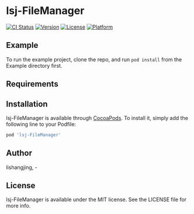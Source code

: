 # lsj-FileManager

[![CI Status](https://img.shields.io/travis/lishangjing/lsj-FileManager.svg?style=flat)](https://travis-ci.org/lishangjing/lsj-FileManager)
[![Version](https://img.shields.io/cocoapods/v/lsj-FileManager.svg?style=flat)](https://cocoapods.org/pods/lsj-FileManager)
[![License](https://img.shields.io/cocoapods/l/lsj-FileManager.svg?style=flat)](https://cocoapods.org/pods/lsj-FileManager)
[![Platform](https://img.shields.io/cocoapods/p/lsj-FileManager.svg?style=flat)](https://cocoapods.org/pods/lsj-FileManager)

## Example

To run the example project, clone the repo, and run `pod install` from the Example directory first.

## Requirements

## Installation

lsj-FileManager is available through [CocoaPods](https://cocoapods.org). To install
it, simply add the following line to your Podfile:

```ruby
pod 'lsj-FileManager'
```

## Author

lishangjing, -

## License

lsj-FileManager is available under the MIT license. See the LICENSE file for more info.
